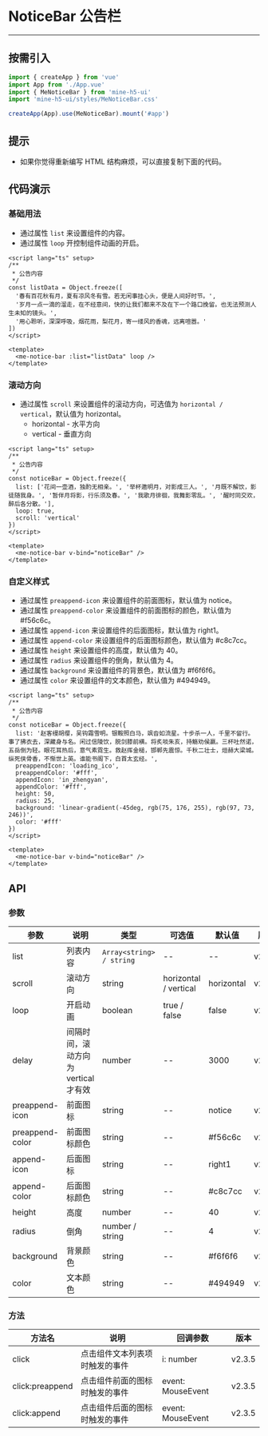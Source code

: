 # NoticeBar 公告栏

---

## 按需引入

```ts
import { createApp } from 'vue'
import App from './App.vue'
import { MeNoticeBar } from 'mine-h5-ui'
import 'mine-h5-ui/styles/MeNoticeBar.css'

createApp(App).use(MeNoticeBar).mount('#app')
```

## 提示

- 如果你觉得重新编写 HTML 结构麻烦，可以直接复制下面的代码。

## 代码演示

### 基础用法

- 通过属性 `list` 来设置组件的内容。
- 通过属性 `loop` 开控制组件动画的开启。

```vue
<script lang="ts" setup>
/**
 * 公告内容
 */
const listData = Object.freeze([
  '春有百花秋有月，夏有凉风冬有雪。若无闲事挂心头，便是人间好时节。',
  '岁月一点一滴的溜走，在不经意间，快的让我们都来不及在下一个路口挽留。也无法预测人生未知的镜头。',
  '用心聆听，深深呼吸，烟花雨，梨花月，寄一缕风的香魂，远离喧嚣。'
])
</script>

<template>
  <me-notice-bar :list="listData" loop />
</template>
```

### 滚动方向

- 通过属性 `scroll` 来设置组件的滚动方向，可选值为 `horizontal / vertical`，默认值为 horizontal。
  - horizontal - 水平方向
  - vertical - 垂直方向

```vue
<script lang="ts" setup>
/**
 * 公告内容
 */
const noticeBar = Object.freeze({
  list: ['花间一壶酒，独酌无相亲。', '举杯邀明月，对影成三人。', '月既不解饮，影徒随我身。', '暂伴月将影，行乐须及春。', '我歌月徘徊，我舞影零乱。', '醒时同交欢，醉后各分散。'],
  loop: true,
  scroll: 'vertical'
})
</script>

<template>
  <me-notice-bar v-bind="noticeBar" />
</template>
```

### 自定义样式

- 通过属性 `preappend-icon` 来设置组件的前面图标，默认值为 notice。
- 通过属性 `preappend-color` 来设置组件的前面图标的颜色，默认值为 #f56c6c。
- 通过属性 `append-icon` 来设置组件的后面图标，默认值为 right1。
- 通过属性 `append-color` 来设置组件的后面图标颜色，默认值为 #c8c7cc。
- 通过属性 `height` 来设置组件的高度，默认值为 40。
- 通过属性 `radius` 来设置组件的倒角，默认值为 4。
- 通过属性 `background` 来设置组件的背景色，默认值为 #f6f6f6。
- 通过属性 `color` 来设置组件的文本颜色，默认值为 #494949。

```vue
<script lang="ts" setup>
/**
 * 公告内容
 */
const noticeBar = Object.freeze({
  list: '赵客缦胡缨，吴钩霜雪明。银鞍照白马，飒沓如流星。十步杀一人，千里不留行。事了拂衣去，深藏身与名。闲过信陵饮，脱剑膝前横。将炙啖朱亥，持觞劝侯嬴。三杯吐然诺，五岳倒为轻。眼花耳热后，意气素霓生。救赵挥金槌，邯郸先震惊。千秋二壮士，烜赫大梁城。纵死侠骨香，不惭世上英。谁能书阁下，白首太玄经。',
  preappendIcon: 'loading_ico',
  preappendColor: '#fff',
  appendIcon: 'in_zhengyan',
  appendColor: '#fff',
  height: 50,
  radius: 25,
  background: 'linear-gradient(-45deg, rgb(75, 176, 255), rgb(97, 73, 246))',
  color: '#fff'
})
</script>

<template>
  <me-notice-bar v-bind="noticeBar" />
</template>
```

## API

### 参数

| 参数            | 说明                                 | 类型                     | 可选值                | 默认值     | 版本   |
| --------------- | ------------------------------------ | ------------------------ | --------------------- | ---------- | ------ |
| list            | 列表内容                             | `Array<string> / string` | --                    | --         | v2.0.0 |
| scroll          | 滚动方向                             | string                   | horizontal / vertical | horizontal | v2.0.0 |
| loop            | 开启动画                             | boolean                  | true / false          | false      | v2.0.0 |
| delay           | 间隔时间，滚动方向为 vertical 才有效 | number                   | --                    | 3000       | v2.0.0 |
| preappend-icon  | 前面图标                             | string                   | --                    | notice     | v2.0.0 |
| preappend-color | 前面图标颜色                         | string                   | --                    | #f56c6c    | v2.0.0 |
| append-icon     | 后面图标                             | string                   | --                    | right1     | v2.0.0 |
| append-color    | 后面图标颜色                         | string                   | --                    | #c8c7cc    | v2.0.0 |
| height          | 高度                                 | number                   | --                    | 40         | v2.0.0 |
| radius          | 倒角                                 | number / string          | --                    | 4          | v2.0.0 |
| background      | 背景颜色                             | string                   | --                    | #f6f6f6    | v2.0.0 |
| color           | 文本颜色                             | string                   | --                    | #494949    | v2.0.0 |

### 方法

| 方法名          | 说明                           | 回调参数          | 版本   |
| --------------- | ------------------------------ | ----------------- | ------ |
| click           | 点击组件文本列表项时触发的事件 | i: number         | v2.3.5 |
| click:preappend | 点击组件前面的图标时触发的事件 | event: MouseEvent | v2.3.5 |
| click:append    | 点击组件后面的图标时触发的事件 | event: MouseEvent | v2.3.5 |
